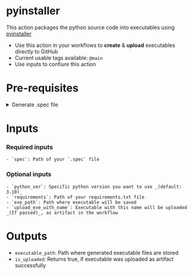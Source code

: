 # pyinstaller
This action packages the python source code into executables using [pyinstaller](https://pyinstaller.org)
  - Use this action in your workflows to **create** & **upload** executables directly to GitHub
  - Current usable tags available: `@main`
  - Use inputs to confiure this action


# Pre-requisites

  <details>
  <summary>Generate .spec file</summary>

  - Clone your repository to your PC
  - Install pyinstaller: `pip install pyinstaller`
  - Run pyinstaller to generate `.spec` file: `pyinstaller <appname>.py`
  - Modify `.spec` file according to your needs
  - Push that `.spec` file to your repo
  </details>



# Inputs

  ### Required inputs
    - `spec`: Path of your `.spec` file


  ### Optional inputs
    - `python_ver`: Specific python version you want to use _(default: 3.10)_
    - `requirements`: Path of your requirements.txt file
    - `exe_path`: Path where executable will be saved
    - `upload_exe_with_name`: Executable with this name will be uploaded _(If passed)_, as artifact in the workflow



# Outputs
  - `executable_path`: Path where generated executable files are stored
  - `is_uploaded`: Returns true, if executable was uploaded as artifact successfully
